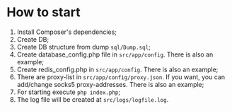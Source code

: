 # How to start
1. Install Composer's dependencies;
1. Create DB;
1. Create DB structure from dump `sql/Dump.sql`;
1. Create database_config.php file in `src/app/config`. There is also an example;
1. Create redis_config.php in `src/app/config`. There is also an example;
1. There are proxy-list in `src/app/config/proxy.json`. If you want, you can add/change socks5 proxy-addresses. 
There is also an example;
1. For starting execute `php index.php`;
1. The log file will be created at `src/logs/logfile.log`.

